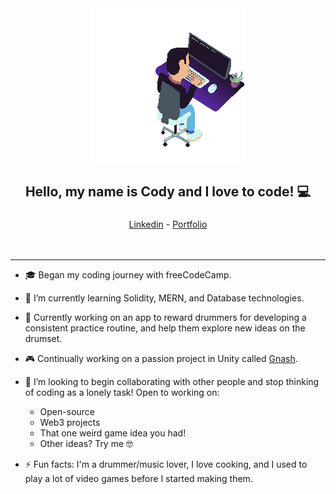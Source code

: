 <div align="center">
<img align="center" src="./CodyPortfolioAnim.gif">
</div>
<h2 align="center">

 Hello, my name is Cody and I love to code!  💻 
</h2>

<h3 align="center">
</h3>
<div align="center">
<a href="https://www.linkedin.com/feed/">Linkedin</a>  -  <a href="https://codingreeves.com/">Portfolio</a>
</div>
<br/>
<br/>

---

- 🎓 Began my coding journey with freeCodeCamp.

- 🌱 I’m currently learning Solidity, MERN, and Database technologies.

- 🔭 Currently working on an app to reward drummers for developing a consistent practice routine, and help them explore new ideas on the drumset. 

- 🎮 Continually working on a passion project in Unity called [Gnash](https://github.com/TechnoGecko/MicrobialNightmare).

- 👯 I’m looking to begin collaborating with other people and stop thinking of coding as a lonely task! Open to working on:
    - Open-source
    - Web3 projects
    - That one weird game idea you had!
    - Other ideas? Try me 🤓

- ⚡ Fun facts: I'm a drummer/music lover, I love cooking, and I used to play a lot of video games before I started making them.
